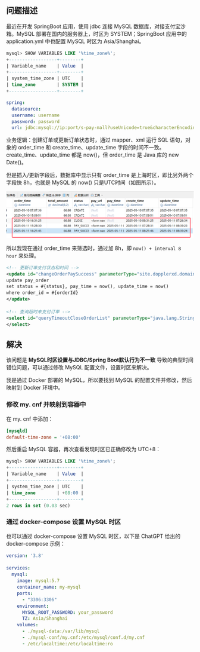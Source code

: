 ## 问题描述

最近在开发 SpringBoot 应用，使用 jdbc 连接 MySQL 数据库，对接支付宝沙箱。MySQL 部署在国内的服务器上，时区为 SYSTEM；SpringBoot 应用中的 application.yml 中也配置 MySQL 时区为 Asia/Shanghai。

```sql
mysql> SHOW VARIABLES LIKE '%time_zone%'; 
+------------------+--------+
| Variable_name    | Value  |
+------------------+--------+
| system_time_zone | UTC    |
| time_zone        | SYSTEM |
+------------------+--------+
```

```yaml
spring:
  datasource:
  username: username
  password: password
  url: jdbc:mysql://ip:port/s-pay-mall?useUnicode=true&characterEncoding=utf8&autoReconnect=true&zeroDateTimeBehavior=convertToNull&serverTimezone=Asia/Shanghai&useSSL=true
```

业务逻辑：创建订单或更新订单状态时，通过 mapper、xml 运行 SQL 语句，对象的 order_time 和 create_time、update_time 字段的时间不一致。create_time、update_time 都是 now()，但 order_time 是 Java 库的 new Date()。

但是插入/更新字段后，数据库中显示只有 order_time 是上海时区，即比另外两个字段快 8h，也就是 MySQL 的 now() 只是UTC时间（如图所示）。

![](assets/order_time与update_time有误.png)

所以我现在通过 order_time 来筛选时，通过加 8h，即 `now() + interval 8 hour` 来处理。

```xml
<!-- 更新订单支付状态和时间 -->
<update id="changeOrderPaySuccess" parameterType="site.dopplerxd.domain.po.PayOrder">  
update pay_order  
set status = #{status}, pay_time = now(), update_time = now()  
where order_id = #{orderId}  
</update>

<!-- 查询超时未支付订单 -->
<select id="queryTimeoutCloseOrderList" parameterType="java.lang.String" resultType="java.lang.String"> select order_id as orderId from pay_order where status = 'PAY_WAIT' and now() + interval 8 hour >= order_time + interval 30 minute order by order_id asc limit 50
</select>
```

## 解决

该问题是 **MySQL时区设置与JDBC/Spring Boot默认行为不一致** 导致的典型时间错位问题，可以通过修改 MySQL 配置文件，设置时区来解决。

我是通过 Docker 部署的 MySQL，所以要找到 MySQL 的配置文件并修改，然后映射到 Docker 环境中。

### 修改 my. cnf 并映射到容器中

在 my. cnf 中添加：

```ini
[mysqld]
default-time-zone = '+08:00'
```

然后重启 MySQL 容器，再次查看发现时区已正确修改为 UTC+8：

```sql
mysql> SHOW VARIABLES LIKE '%time_zone%';
+------------------+--------+
| Variable_name    | Value  |
+------------------+--------+
| system_time_zone | UTC    |
| time_zone        | +08:00 |
+------------------+--------+
2 rows in set (0.03 sec)
```

### 通过 docker-compose 设置 MySQL 时区

也可以通过 docker-compose 设置 MySQL 时区，以下是 ChatGPT 给出的 docker-compose 示例：

```yaml
version: '3.8'

services:
  mysql:
    image: mysql:5.7
    container_name: my-mysql
    ports:
      - "3306:3306"
    environment:
      MYSQL_ROOT_PASSWORD: your_password
      TZ: Asia/Shanghai
    volumes:
      - ./mysql-data:/var/lib/mysql
      - ./mysql-conf/my.cnf:/etc/mysql/conf.d/my.cnf
      - /etc/localtime:/etc/localtime:ro

```

